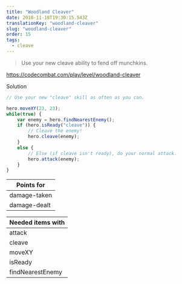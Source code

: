 ```yaml
---
title: "Woodland Cleaver"
date: 2018-11-18T19:30:15.543Z
translationKey: "woodland-cleaver"
slug: "woodland-cleaver"
order: 15
tags:
  - cleave
---
```


> Use your new cleave ability to fend off munchkins.

https://codecombat.com/play/level/woodland-cleaver

Solution

```javascript
// Use your new "cleave" skill as often as you can.

hero.moveXY(23, 23);
while(true) {
    var enemy = hero.findNearestEnemy();
    if (hero.isReady("cleave")) {
        // Cleave the enemy!
        hero.cleave(enemy);
    }
    else {
        // Else (if cleave isn't ready), do your normal attack.
        hero.attack(enemy);
    }
}

```

Points for |
--- |
damage-taken |
damage-dealt |

Needed items with |
--- |
attack |
cleave |
moveXY |
isReady |
findNearestEnemy |


